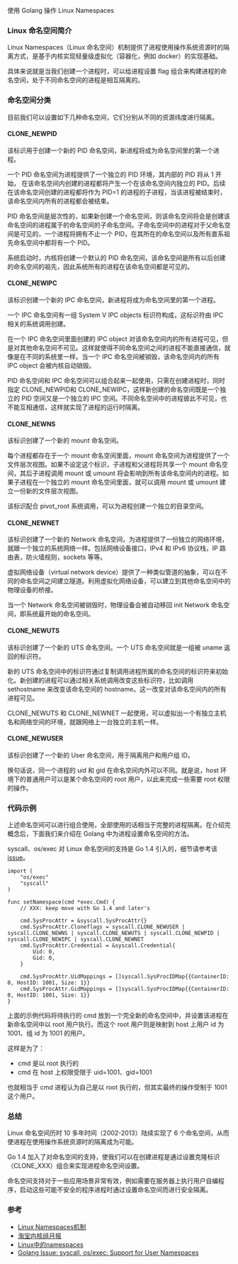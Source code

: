 使用 Golang 操作 Linux Namespaces

### Linux 命名空间简介

Linux Namespaces（Linux 命名空间）机制提供了进程使用操作系统资源时的隔离方式，是基于内核实现轻量级虚拟化（容器化，例如 docker）的实现基础。

具体来说就是当我们创建一个进程时，可以给进程设置 flag 组合来构建进程的命名空间，处于不同命名空间的进程是相互隔离的。

### 命名空间分类

目前我们可以设置如下几种命名空间，它们分别从不同的资源纬度进行隔离。

#### CLONE_NEWPID

该标识用于创建一个新的 PID 命名空间，新进程将成为命名空间里的第一个进程。

一个 PID 命名空间为进程提供了一个独立的 PID 环境，其内部的 PID 将从 1 开始，
在该命名空间内创建的进程都将产生一个在该命名空间内独立的 PID。后续在该命名空间创建的进程都将作为 PID=1 的进程的子进程，当该进程被结束时，该命名空间内所有的进程都会被结束。

PID 命名空间是层次性的，如果新创建一个命名空间，则该命名空间将会是创建该命名空间的进程属于的命名空间的子命名空间。子命名空间中的进程对于父命名空间是可见的，一个进程将拥有不止一个 PID，在其所在的命名空间以及所有直系祖先命名空间中都将有一个 PID。

系统启动时，内核将创建一个默认的 PID 命名空间，该命名空间是所有以后创建的命名空间的祖先，因此系统所有的进程在该命名空间都是可见的。

#### CLONE_NEWIPC

该标识创建一个新的 IPC 命名空间，新进程将成为命名空间里的第一个进程。

一个 IPC 命名空间有一组 System V IPC objects 标识符构成，这标识符由 IPC 相关的系统调用创建。

在一个 IPC 命名空间里面创建的 IPC object 对该命名空间内的所有进程可见，但是对其他命名空间不可见。这样就使得不同命名空间之间的进程不能直接通信，就像是在不同的系统里一样。当一个 IPC 命名空间被销毁，该命名空间内的所有 IPC object 会被内核自动销毁。

PID 命名空间和 IPC 命名空间可以组合起来一起使用，只需在创建进程时，同时指定 CLONE_NEWPID和 CLONE_NEWIPC，这样新创建的命名空间既是一个独立的 PID 空间又是一个独立的 IPC 空间。不同命名空间中的进程彼此不可见，也不能互相通信，这样就实现了进程的运行时隔离。

#### CLONE_NEWNS

该标识创建了一个新的 mount 命名空间。

每个进程都存在于一个 mount 命名空间里面，mount 命名空间为进程提供了一个文件层次视图。如果不设定这个标识，子进程和父进程将共享一个 mount 命名空间，其后子进程调用 mount 或 umount 将会影响到所有该命名空间内的进程。如果子进程在一个独立的 mount 命名空间里面，就可以调用 mount 或 umount 建立一份新的文件层次视图。

该标识配合 pivot_root 系统调用，可以为进程创建一个独立的目录空间。

#### CLONE_NEWNET

该标识创建了一个新的 Network 命名空间，为进程提供了一份独立的网络环境，就跟一个独立的系统网络一样。包括网络设备接口，IPv4 和 IPv6 协议栈，IP 路由表，防火墙规则，sockets 等等。

虚拟网络设备（virtual network device）提供了一种类似管道的抽象，可以在不同的命名空间之间建立隧道。利用虚拟化网络设备，可以建立到其他命名空间中的物理设备的桥接。

当一个 Network 命名空间被销毁时，物理设备会被自动移回 init Network 命名空间，即系统最开始的命名空间。

#### CLONE_NEWUTS

该标识创建了一个新的 UTS 命名空间。一个 UTS 命名空间就是一组被 uname 返回的标识符。

新的 UTS 命名空间中的标识符通过复制调用进程所属的命名空间的标识符来初始化。新创建的进程可以通过相关系统调用改变这些标识符，比如调用 sethostname 来改变该命名空间的 hostname。这一改变对该命名空间内的所有进程可见。

CLONE_NEWUTS 和 CLONE_NEWNET 一起使用，可以虚拟出一个有独立主机名和网络空间的环境，就跟网络上一台独立的主机一样。

#### CLONE_NEWUSER

该标识创建了一个新的 User 命名空间，用于隔离用户和用户组 ID。

换句话说，同一个进程的 uid 和 gid 在命名空间内外可以不同。就是说，host 环境下的普通用户可以是某个命名空间的 root 用户，以此来完成一些需要 root 权限的操作。

### 代码示例

上述命名空间可以进行组合使用，全部使用的话相当于完整的进程隔离。在介绍完概念后，下面我们来介绍在 Golang 中为进程设置命名空间的方法。

syscall、os/exec 对 Linux 命名空间的支持是 Go 1.4 引入的，细节请参考该 [issue](https://github.com/golang/go/issues/8447)。

```
import (
	"os/exec"
	"syscall"
)

func setNamespace(cmd *exec.Cmd) {
	// XXX: keep move with Go 1.4 and later's

	cmd.SysProcAttr = &syscall.SysProcAttr{}
	cmd.SysProcAttr.Cloneflags = syscall.CLONE_NEWUSER | syscall.CLONE_NEWNS | syscall.CLONE_NEWUTS | syscall.CLONE_NEWPID | syscall.CLONE_NEWIPC | syscall.CLONE_NEWNET
	cmd.SysProcAttr.Credential = &syscall.Credential{
		Uid: 0,
		Gid: 0,
	}

	cmd.SysProcAttr.UidMappings = []syscall.SysProcIDMap{{ContainerID: 0, HostID: 1001, Size: 1}}
	cmd.SysProcAttr.GidMappings = []syscall.SysProcIDMap{{ContainerID: 0, HostID: 1001, Size: 1}}
}
```

上面的示例代码将待执行的 cmd 放到一个完全新的命名空间中，并设置该进程在新命名空间中以 root 用户执行。而这个 root 用户则是映射到 host 上用户 id 为 1001、组 id 为 1001 的用户。

这样是为了：

* cmd 是以 root 执行的
* cmd 在 host 上权限受限于 uid=1001、gid=1001

也就相当于 cmd 进程认为自己是以 root 执行的，但其实最终的操作受制于 1001 这个用户。

### 总结

Linux 命名空间历时 10 多年时间（2002-2013）陆续实现了 6 个命名空间，从而使进程在使用操作系统资源时的隔离成为可能。

Go 1.4 加入了对命名空间的支持，使我们可以在创建进程是通过设置克隆标识（CLONE_XXX）组合来实现进程命名空间设置。

命名空间支持对于一些应用场景非常有效，例如需要在服务器上执行用户自编程序，启动这些可能不安全的程序进程时通过设置命名空间而进行安全隔离。

### 参考

* [Linux Namespaces机制](http://www.cnblogs.com/lisperl/archive/2012/05/03/2480316.html)
* [淘宝内核组月报](http://kernel.taobao.org/index.php/Monthly_Kernel_Reports)
* [Linux中的namespaces](http://lsword.github.io/2013/09/20.html)
* [Golang Issue: syscall, os/exec: Support for User Namespaces](https://github.com/golang/go/issues/8447)

